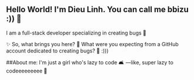 ## Hello World! I'm Dieu Linh. You can call me bbizu :)) 👋

I am a full-stack developer specializing in creating bugs 🐞

✨ So, what brings you here? 🤔
What were you expecting from a GitHub account dedicated to creating bugs? 🐞 :)))


##About me:
I'm just a girl who's lazy to code 🛋️ —like, super lazy to codeeeeeeeee 🐢
